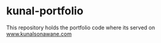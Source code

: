 # kunal-portfolio
This repository holds the portfolio code where its served on www.kunalsonawane.com
